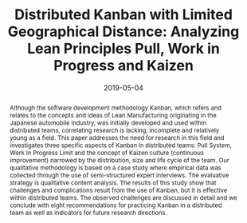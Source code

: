 ---
abstract: 'Although the software development methodology Kanban, which refers and
  relates to the concepts and ideas of Lean Manufacturing originating in the Japanese
  automobile industry, was initially developed and used within distributed teams,
  correlating research is lacking, incomplete and relatively young as a field. This
  paper addresses the need for research in this field and investigates three specific
  aspects of Kanban in distributed teams: Pull System, Work In Progress Limit and
  the concept of Kaizen culture (continuous improvement) narrowed by the distribution,
  size and life cycle of the team. Our qualitative methodology is based on a case
  study where empirical data was collected through the use of semi-structured expert
  interviews. The evaluative strategy is qualitative content analysis. The results
  of this study show that challenges and complications result from the use of Kanban,
  but it is effective within distributed teams. The observed challenges are discussed
  in detail and we conclude with eight recommendations for practicing Kanban in a
  distributed team as well as indicators for future research directions.'
authors:
- Raoul Vallon
- Stefan Strobl
- Martin Ras
- Mario Bernhart
- Thomas Grechenig
date: '2019-05-04'
featured: false
links:
- name: Publik
  url: https://publik.tuwien.ac.at/showentry.php?ID=287271&lang=2
publication: 'Poster: ENASE 2019 : 14th International Conference on Evaluation of
  Novel Approaches to Software Engineering, Heraklion, Kreta, Griechenland; 04.05.2019
  - 05.05.2019; in: "Proceedings of the 14th International Conference on Evaluation
  of Novel Approaches to Software Engineering", ACM New York, NY, USA, (2019), ISBN:
  9789897583759; S. 210 - 217'
publication_types:
- '1'
publishDate: '2019-05-04'
title: 'Distributed Kanban with Limited Geographical Distance: Analyzing Lean Principles
  Pull, Work in Progress and Kaizen'
url_pdf: ''
---
